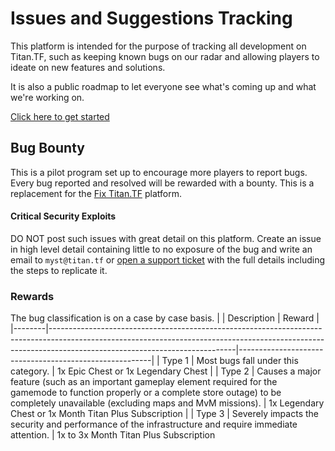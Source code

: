 # Issues and Suggestions Tracking
This platform is intended for the purpose of tracking all development on Titan.TF, such as keeping known bugs on our radar and allowing players to ideate on new features and solutions.

It is also a public roadmap to let everyone see what's coming up and what we're working on.

[Click here to get started](https://github.com/TitanTF/Bug-Bounty/issues/new/choose)

## Bug Bounty
This is a pilot program set up to encourage more players to report bugs. Every bug reported and resolved will be rewarded with a bounty. This is a replacement for the [Fix Titan.TF](https://fix.titan.tf) platform.

#### Critical Security Exploits
DO NOT post such issues with great detail on this platform. Create an issue in high level detail containing little to no exposure of the bug and write an email to `myst@titan.tf` or [open a support ticket](https://titan.tf/support) with the full details including the steps to replicate it.


### Rewards
The bug classification is on a case by case basis.
|        | Description                                                                                                                                                                                              | Reward                                                 |
|--------|----------------------------------------------------------------------------------------------------------------------------------------------------------------------------------------------------------|--------------------------------------------------------|
| Type 1 | Most bugs fall under this category.                                                                                                                                                                      | 1x Epic Chest or 1x Legendary Chest                    |
| Type 2 | Causes a major feature (such as an important gameplay element required for the gamemode to function properly or a complete store outage) to be completely unavailable (excluding maps and MvM missions). | 1x Legendary Chest or 1x Month Titan Plus Subscription |
| Type 3 | Severely impacts the security and performance of the infrastructure and require immediate attention.                                                                                                     | 1x to 3x Month Titan Plus Subscription                 
